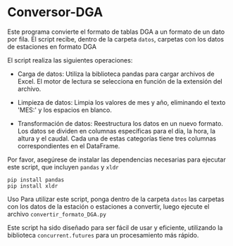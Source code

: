 # Conversor-DGA
Este programa convierte el formato de tablas DGA a un formato de un dato por fila.
El script recibe, dentro de la carpeta `datos`, carpetas con los datos de estaciones en formato DGA

El script realiza las siguientes operaciones:

- Carga de datos: Utiliza la biblioteca pandas para cargar archivos de Excel. El motor de lectura se selecciona en función de la extensión del archivo.

- Limpieza de datos: Limpia los valores de mes y año, eliminando el texto 'MES:' y los espacios en blanco.

- Transformación de datos: Reestructura los datos en un nuevo formato. Los datos se dividen en columnas específicas para el día, la hora, la altura y el caudal. Cada una de estas categorías tiene tres columnas correspondientes en el DataFrame.

Por favor, asegúrese de instalar las dependencias necesarias para ejecutar este script, que incluyen `pandas` y `xldr`

    pip install pandas
    pip install xldr

Uso
Para utilizar este script, ponga dentro de la carpeta `datos` las carpetas con los datos de la estación o estaciones a convertir, luego ejecute el archivo `convertir_formato_DGA.py`

Este script ha sido diseñado para ser fácil de usar y eficiente, utilizando la biblioteca `concurrent.futures` para un procesamiento más rápido.
